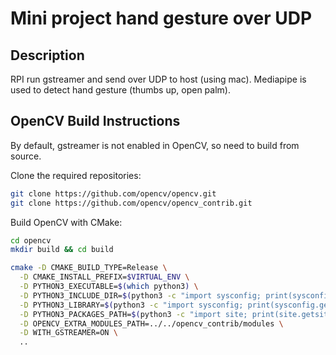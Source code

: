 # Mini project hand gesture over UDP

## Description
RPI run gstreamer and send over UDP to host (using mac). Mediapipe is used to detect hand gesture (thumbs up, open palm).

## OpenCV Build Instructions
By default, gstreamer is not enabled in OpenCV, so need to build from source.

Clone the required repositories:
```sh
git clone https://github.com/opencv/opencv.git
git clone https://github.com/opencv/opencv_contrib.git
```

Build OpenCV with CMake:
```sh
cd opencv
mkdir build && cd build

cmake -D CMAKE_BUILD_TYPE=Release \
  -D CMAKE_INSTALL_PREFIX=$VIRTUAL_ENV \
  -D PYTHON3_EXECUTABLE=$(which python3) \
  -D PYTHON3_INCLUDE_DIR=$(python3 -c "import sysconfig; print(sysconfig.get_path('include'))") \
  -D PYTHON3_LIBRARY=$(python3 -c "import sysconfig; print(sysconfig.get_config_var('LIBDIR'))") \
  -D PYTHON3_PACKAGES_PATH=$(python3 -c "import site; print(site.getsitepackages()[0])") \
  -D OPENCV_EXTRA_MODULES_PATH=../../opencv_contrib/modules \
  -D WITH_GSTREAMER=ON \
  ..
```